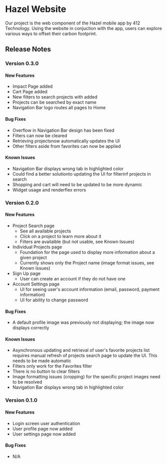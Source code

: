# Hazel Website
Our project is the web component of the Hazel mobile app by 412 Technology. Using the website in conjuction with the app, 
users can explore various ways to offset their carbon footprint. 

## Release Notes

### Version 0.3.0

#### New Features
* Impact Page added
* Cart Page added
* New filters to search projects with added
* Projects can be searched by exact name
* Navigation Bar logo routes all pages to Home 


#### Bug Fixes
*  Overflow in Navigation Bar design has been fixed
*  Filters can now be cleared
*  Retrieving projectsnow automatically updates the UI
*  Other filters aside from favorites can now be applied

#### Known Issues
* Navigation Bar displays wrong tab in highlighted color
* Could find a better solutionto updating the UI for filterinf projects in search
* Shopping and cart will need to be updated to be more dynamic
* Widget usage and renderflex errors


### Version 0.2.0

#### New Features
* Project Search page
  * See all available projects
  * Click on a project to learn more about it
  * Filters are availalble (but not usable, see Known Issues)
* Individual Projects page
  * Foundation for the page used to display more information about a given project
  * Currently shows only the Project name (image format issues, see Known Issues)
* Sign Up page
  * User can create an account if they do not have one
* Account Settings page
  * UI for seeing user's account information (email, password, payment information)
  * UI for ability to change password

#### Bug Fixes
*  A default profile image was previously not displaying; the image now displays correctly

#### Known Issues
* Asynchronous updating and retrieval of  user's favorite projects list requires manual refresh of projects search page to update the UI. This needs to be made automatic
* Filters only work for the Favorites filter
* There is no button to clear filters
* Image formatting issues (cropping) for the specific project images need to be resolved
* Navigation Bar displays wrong tab in highlighted color


### Version 0.1.0

#### New Features
* Login screen user authentication 
* User profile page now added 
* User settings page now added 

#### Bug Fixes 
* N/A
